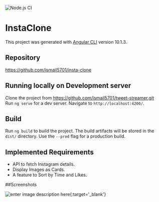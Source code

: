 ![Node.js CI](https://github.com/ismail5701/insta-clone/workflows/Node.js%20CI/badge.svg)

# InstaClone

This project was generated with [Angular CLI](https://github.com/angular/angular-cli) version 10.1.3.

## Repository

https://github.com/ismail5701/insta-clone

## Running locally on Development server

Clone the project from https://github.com/ismail5701/tweet-streamer.git   
Run `ng serve` for a dev server. Navigate to `http://localhost:4200/`. 

## Build

Run `ng build` to build the project. The build artifacts will be stored in the `dist/` directory. Use the `--prod` flag for a production build.

## Implemented Requirements

-    API to fetch Instagram details.
-    Display Images as Cards.
-    A feature to Sort by Time and Likes.

##Screenshots

![enter image description here][1]{:target='_blank'}


  [1]: https://he-s3.s3.amazonaws.com/media/uploads/d6bc3ca.PNG